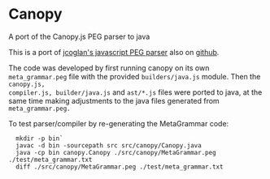 # Canopy
A port of the Canopy.js PEG parser to java

This is a port of [jcoglan's javascript PEG parser](http://canopy.jcoglan.com) also on [github](https://github.com/jcoglan/canopy).

The code was developed by first running canopy on its own <code>meta_grammar.peg</code> file with the provided <code>builders/java.js</code> module.
Then the <code>canopy.js, compiler.js, builder/java.js</code> and <code>ast/*.js</code> files were ported to java,
at the same time making adjustments to the java files generated from <code>meta_grammar.peg.</code>

To test parser/compiler by re-generating the MetaGrammar code:
```
  mkdir -p bin`
  javac -d bin -sourcepath src src/canopy/Canopy.java
  java -cp bin canopy.Canopy ./src/canopy/MetaGrammar.peg ./test/meta_grammar.txt
  diff ./src/canopy/MetaGrammar.peg ./test/meta_grammar.txt
```  
